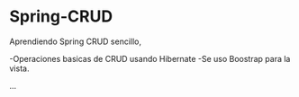 # Spring-CRUD
Aprendiendo Spring CRUD sencillo,

-Operaciones basicas de CRUD usando Hibernate
-Se uso Boostrap para la vista.

...

